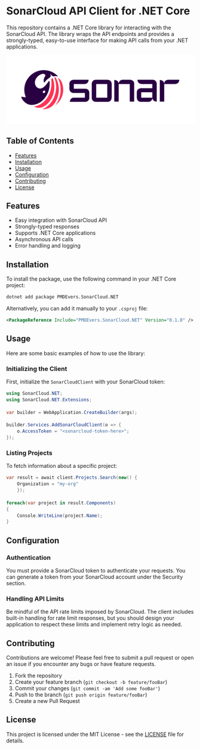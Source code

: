 # SonarCloud API Client for .NET Core

This repository contains a .NET Core library for interacting with the SonarCloud API. The library wraps the API endpoints and provides a strongly-typed, easy-to-use interface for making API calls from your .NET applications.

![Alt text](/assets/sonar-dark.png "SonarCloud logo")

## Table of Contents

- [Features](#features)
- [Installation](#installation)
- [Usage](#usage)
- [Configuration](#configuration)
- [Contributing](#contributing)
- [License](#license)

## Features

- Easy integration with SonarCloud API
- Strongly-typed responses
- Supports .NET Core applications
- Asynchronous API calls
- Error handling and logging

## Installation

To install the package, use the following command in your .NET Core project:

```bash
dotnet add package PMDEvers.SonarCloud.NET
```

Alternatively, you can add it manually to your `.csproj` file:

```xml
<PackageReference Include="PMDEvers.SonarCloud.NET" Version="0.1.0" />
```

## Usage

Here are some basic examples of how to use the library:

### Initializing the Client

First, initialize the `SonarCloudClient` with your SonarCloud token:

```csharp
using SonarCloud.NET;
using SonarCloud.NET.Extensions;

var builder = WebApplication.CreateBuilder(args);

builder.Services.AddSonarCloudClient(o => {
    o.AccessToken = "<sonarcloud-token-here>";
});

```

### Listing Projects

To fetch information about a specific project:

```csharp
var result = await client.Projects.Search(new() { 
    Organization = "my-org"
    });

foreach(var project in result.Components) 
{
    Console.WriteLine(project.Name);
}
```

## Configuration

### Authentication

You must provide a SonarCloud token to authenticate your requests. You can generate a token from your SonarCloud account under the Security section.

### Handling API Limits

Be mindful of the API rate limits imposed by SonarCloud. The client includes built-in handling for rate limit responses, but you should design your application to respect these limits and implement retry logic as needed.

## Contributing

Contributions are welcome! Please feel free to submit a pull request or open an issue if you encounter any bugs or have feature requests.

1. Fork the repository
2. Create your feature branch (`git checkout -b feature/fooBar`)
3. Commit your changes (`git commit -am 'Add some fooBar'`)
4. Push to the branch (`git push origin feature/fooBar`)
5. Create a new Pull Request

## License

This project is licensed under the MIT License - see the [LICENSE](LICENSE) file for details.
